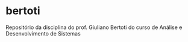 # bertoti
Repositório da disciplina do prof. Giuliano Bertoti do curso de Análise e Desenvolvimento de Sistemas
